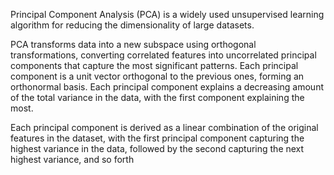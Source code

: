 Principal Component Analysis (PCA) is a widely used unsupervised learning algorithm for reducing the dimensionality of large datasets.

PCA transforms data into a new subspace using orthogonal transformations, converting correlated features into uncorrelated principal components that capture the most significant patterns. Each principal component is a unit vector orthogonal to the previous ones, forming an orthonormal basis. Each principal component explains a decreasing amount of the total variance in the data, with the first component explaining the most.

Each principal component is derived as a linear combination of the original features in the dataset, with the first principal component capturing the highest variance in the data, followed by the second capturing the next highest variance, and so forth
